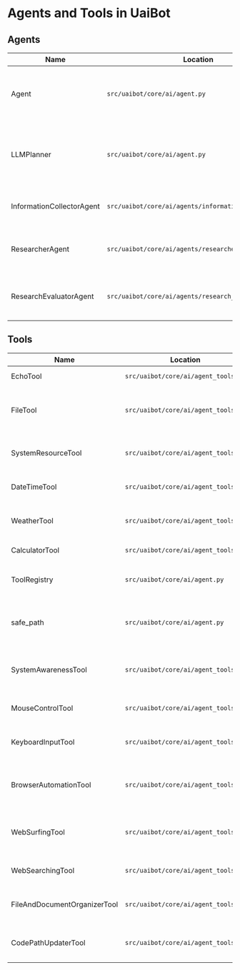 # Agents and Tools in UaiBot

## Agents
| Name         | Location                                 | Specialty/Role                                                                 |
|--------------|------------------------------------------|-------------------------------------------------------------------------------|
| Agent        | `src/uaibot/core/ai/agent.py`            | Main agentic core: plan/execute loop, workflow orchestration, memory, state   |
| LLMPlanner   | `src/uaibot/core/ai/agent.py`            | (Stub/real) LLM-based planner for decomposing natural language into actions   |
| InformationCollectorAgent | `src/uaibot/core/ai/agents/information_collector.py` | Gathers data from tools (system, web, files) |
| ResearcherAgent          | `src/uaibot/core/ai/agents/researcher.py`            | Plans research, guides collector, writes reports |
| ResearchEvaluatorAgent   | `src/uaibot/core/ai/agents/research_evaluator.py`    | Evaluates research quality, checks completeness |

## Tools
| Name                | Location                                 | Specialty/Role                                                      |
|---------------------|------------------------------------------|---------------------------------------------------------------------|
| EchoTool            | `src/uaibot/core/ai/agent_tools.py`      | Echoes text, basic test tool                                        |
| FileTool            | `src/uaibot/core/ai/agent_tools.py`      | File operations: create, read, write, delete, search, list          |
| SystemResourceTool  | `src/uaibot/core/ai/agent_tools.py`      | Reports CPU, memory, disk, and system resource info                 |
| DateTimeTool        | `src/uaibot/core/ai/agent_tools.py`      | Provides current date and time                                      |
| WeatherTool         | `src/uaibot/core/ai/agent_tools.py`      | (Stub) Returns weather info (to be implemented)                     |
| CalculatorTool      | `src/uaibot/core/ai/agent_tools.py`      | Performs math calculations                                          |
| ToolRegistry        | `src/uaibot/core/ai/agent.py`            | Registers and manages available tools for the agent                 |
| safe_path           | `src/uaibot/core/ai/agent.py`            | Ensures all file outputs are safe and in correct directories        |
| SystemAwarenessTool  | `src/uaibot/core/ai/agent_tools.py`      | Reports mouse, screen, window, and system info                      |
| MouseControlTool     | `src/uaibot/core/ai/agent_tools.py`      | Moves mouse, clicks, drags, scrolls, etc.                           |
| KeyboardInputTool    | `src/uaibot/core/ai/agent_tools.py`      | Types text, presses keys, simulates keyboard input                  |
| BrowserAutomationTool| `src/uaibot/core/ai/agent_tools.py`      | Opens browser, types, clicks, automates web browsing                |
| WebSurfingTool       | `src/uaibot/core/ai/agent_tools.py`      | Automates browsing, clicking, typing, and navigation                |
| WebSearchingTool     | `src/uaibot/core/ai/agent_tools.py`      | Performs web searches and returns results                           |
| FileAndDocumentOrganizerTool | `src/uaibot/core/ai/agent_tools.py` | Organizes files and documents by rules/tags                         |
| CodePathUpdaterTool  | `src/uaibot/core/ai/agent_tools.py`      | Updates code import paths and references                            | 